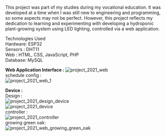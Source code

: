 This project was part of my studies during my vocational education. It was developed at a time when I was still new to engineering and programming, so some aspects may not be perfect. However, this project reflects my dedication to learning and experimenting with developing a hydroponic plant-growing system using LED lighting, controlled via a web application.

Technologies Used</b><br>
Hardware: ESP32 <br>
Sensors : DHT11 <br>
Web : HTML, CSS, JavaScript, PHP <br>
Database: MySQL <br>


<b>Web Application Interface :</b>
![project_2021_web](https://github.com/user-attachments/assets/05d4384c-3d68-4114-8841-47fc6c7d5b87)
<br>
schedule config : <br>
![project_2021_web_1](https://github.com/user-attachments/assets/8470e71e-a4df-473a-8b7e-35770edeb0ba)

<b>Device :</b> <br>
Design : <br>
![project_2021_design_device](https://github.com/user-attachments/assets/9da3105e-8347-4f6f-97c2-d530b22c95b0)<br>
![project_2021_device](https://github.com/user-attachments/assets/93bd1e76-2c02-4057-84bd-70e2ebbaefc9)<br>
controller : <br>
![project_2021_controller](https://github.com/user-attachments/assets/bbf2f4e5-64af-4305-bc00-a2a0bd5d6537)<br>
growing green oak: <br>
![project_2021_web_growing_green_oak](https://github.com/user-attachments/assets/b65b509a-b388-49ba-b710-d7be456de53d)
